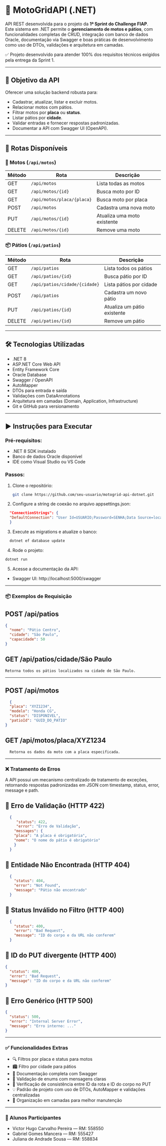 # 🚀 MotoGridAPI (.NET)

API REST desenvolvida para o projeto da **1ª Sprint do Challenge FIAP**.  
Este sistema em .NET permite o **gerenciamento de motos e pátios**, com funcionalidades completas de CRUD, integração com banco de dados Oracle, documentação via Swagger e boas práticas de desenvolvimento como uso de DTOs, validações e arquitetura em camadas.

✅ Projeto desenvolvido para atender 100% dos requisitos técnicos exigidos pela entrega da Sprint 1.

---

## 🎯 Objetivo da API

Oferecer uma solução backend robusta para:

- Cadastrar, atualizar, listar e excluir motos.
- Relacionar motos com pátios.
- Filtrar motos por **placa** ou **status**.
- Listar pátios por **cidade**.
- Validar entradas e fornecer respostas padronizadas.
- Documentar a API com Swagger UI (OpenAPI).

---

## 🔗 Rotas Disponíveis

### 🛵 Motos (`/api/motos`)

| Método | Rota                          | Descrição                                |
|--------|-------------------------------|------------------------------------------|
| GET    | `/api/motos`                  | Lista todas as motos                     |
| GET    | `/api/motos/{id}`             | Busca moto por ID                        |
| GET    | `/api/motos/placa/{placa}`    | Busca moto por placa                     |
| POST   | `/api/motos`                  | Cadastra uma nova moto                   |
| PUT    | `/api/motos/{id}`             | Atualiza uma moto existente              |
| DELETE | `/api/motos/{id}`             | Remove uma moto                          |

### 📦 Pátios (`/api/patios`)

| Método | Rota                              | Descrição                              |
|--------|-----------------------------------|----------------------------------------|
| GET    | `/api/patios`                     | Lista todos os pátios                  |
| GET    | `/api/patios/{id}`                | Busca pátio por ID                     |
| GET    | `/api/patios/cidade/{cidade}`     | Lista pátios por cidade                |
| POST   | `/api/patios`                     | Cadastra um novo pátio                 |
| PUT    | `/api/patios/{id}`                | Atualiza um pátio existente            |
| DELETE | `/api/patios/{id}`                | Remove um pátio                        |

---

## 🛠 Tecnologias Utilizadas

- .NET 8
- ASP.NET Core Web API
- Entity Framework Core
- Oracle Database
- Swagger / OpenAPI
- AutoMapper
- DTOs para entrada e saída
- Validações com DataAnnotations
- Arquitetura em camadas (Domain, Application, Infrastructure)
- Git e GitHub para versionamento

---

## ▶️ Instruções para Executar

### Pré-requisitos:
- .NET 8 SDK instalado
- Banco de dados Oracle disponível
- IDE como Visual Studio ou VS Code

### Passos:

1. Clone o repositório:
   ```bash
   git clone https://github.com/seu-usuario/motogrid-api-dotnet.git
    ```

2. Configure a string de coexão no arquivo appsettings.json:
  ```json
    "ConnectionStrings": {
    "DefaultConnection": "User Id=USUARIO;Password=SENHA;Data Source=localhost:1521/XEPDB1"
    }
  ```

3. Execute as migrations e atualize o banco:
  ```bash
    dotnet ef database update
  ```

4. Rode o projeto:
  ```bash
  dotnet run
  ```
5. Acesse a documentação da API:
  - Swagger UI: http://localhost:5000/swagger

---

### 📦 Exemplos de Requisição

## POST /api/patios
  ```json
  {
    "nome": "Pátio Centro",
    "cidade": "São Paulo",
    "capacidade": 50
  }
  ```
## GET /api/patios/cidade/São Paulo
    Retorna todos os pátios localizados na cidade de São Paulo.

---

## POST /api/motos
```json
  {
  "placa": "XYZ1234",
  "modelo": "Honda CG",
  "status": "DISPONIVEL",
  "patioId": "GUID_DO_PATIO"
}
```
## GET /api/motos/placa/XYZ1234
      Retorna os dados da moto com a placa especificada.


---

### ❌ Tratamento de Erros
  A API possui um mecanismo centralizado de tratamento de exceções, retornando respostas padronizadas em JSON com timestamp, status, error, message e path.
  
## 🔸 Erro de Validação (HTTP 422)
  ```json
    {
       "status": 422,
       "error": "Erro de Validação",
      "messages": {
      "placa": "A placa é obrigatória",
      "nome": "O nome do pátio é obrigatório"
      }
    }
```

## 🔸 Entidade Não Encontrada (HTTP 404)
  ```json
    {
      "status": 404,
      "error": "Not Found",
      "message": "Pátio não encontrado"
    }
  ```

## 🔸 Status Inválido no Filtro (HTTP 400)
  ```json
    {
      "status": 400,
      "error": "Bad Request",
      "message": "ID do corpo e da URL não conferem"
    }
  ```

## 🔸 ID do PUT divergente (HTTP 400)
  ```json
  {
    "status": 400,
    "error": "Bad Request",
    "message": "ID do corpo e da URL não conferem"
  }
  ```

## 🔸 Erro Genérico (HTTP 500)
  ```json
  {
    "status": 500,
    "error": "Internal Server Error",
    "message": "Erro interno: ..."
  }
  ```

---

### ✅ Funcionalidades Extras

- 🔍 Filtros por placa e status para motos
- 🏙️ Filtro por cidade para pátios
- 📃 Documentação completa com Swagger
- 🛑 Validação de enums com mensagens claras
- 🔐 Verificação de consistência entre ID da rota e ID do corpo no PUT
- 💡 Padrão de projeto com uso de DTOs, AutoMapper e validações centralizadas
- 📂 Organização em camadas para melhor manutenção

---

### 👥 Alunos Participantes

  - Victor Hugo Carvalho Pereira — RM: 558550
  - Gabriel Gomes Mancera — RM: 555427
  - Juliana de Andrade Sousa — RM: 558834 
